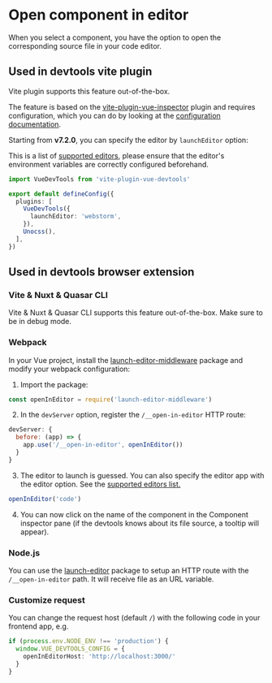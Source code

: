 # Open component in editor

When you select a component, you have the option to open the corresponding source file in your code editor.

## Used in devtools vite plugin

Vite plugin supports this feature out-of-the-box.

The feature is based on the [vite-plugin-vue-inspector](https://github.com/webfansplz/vite-plugin-vue-inspector) plugin and requires configuration, which you can do by looking at the [configuration documentation](https://github.com/webfansplz/vite-plugin-vue-inspector?tab=readme-ov-file#--configuration-ide--editor).

Starting from **v7.2.0**, you can specify the editor by `launchEditor` option:

This is a list of [supported editors](https://github.com/yyx990803/launch-editor?tab=readme-ov-file#supported-editors), please ensure that the editor's environment variables are correctly configured beforehand.

```ts
import VueDevTools from 'vite-plugin-vue-devtools'

export default defineConfig({
  plugins: [
    VueDevTools({
      launchEditor: 'webstorm',
    }),
    Unocss(),
  ],
})
```

## Used in devtools browser extension

### Vite & Nuxt & Quasar CLI

Vite & Nuxt & Quasar CLI supports this feature out-of-the-box. Make sure to be in debug mode.

### Webpack

In your Vue project, install the [launch-editor-middleware](https://github.com/yyx990803/launch-editor#middleware) package and modify your webpack configuration:

1. Import the package:

```ts
const openInEditor = require('launch-editor-middleware')
```

2. In the `devServer` option, register the `/__open-in-editor` HTTP route:

```js
devServer: {
  before: (app) => {
    app.use('/__open-in-editor', openInEditor())
  }
}
```

3. The editor to launch is guessed. You can also specify the editor app with the editor option. See the [supported editors list.](https://github.com/yyx990803/launch-editor?tab=readme-ov-file#supported-editors)

```js
openInEditor('code')
```

4. You can now click on the name of the component in the Component inspector pane (if the devtools knows about its file source, a tooltip will appear).

### Node.js

You can use the [launch-editor](https://github.com/yyx990803/launch-editor) package to setup an HTTP route with the `/__open-in-editor` path. It will receive file as an URL variable.

### Customize request

You can change the request host (default `/`) with the following code in your frontend app, e.g.

```ts
if (process.env.NODE_ENV !== 'production') {
  window.VUE_DEVTOOLS_CONFIG = {
    openInEditorHost: 'http://localhost:3000/'
  }
}
```
